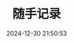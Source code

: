 ---
pageComponent:
  name: Catalogue
  data:
    path: 01.运维/02.故障处理
    description: 尚记时，记之
title: 随手记录
date: 2024-12-30 21:50:53
permalink: /fhd/
sidebar: false
article: false
comment: false
editLink: false
---